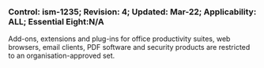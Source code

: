 ### Control: ism-1235; Revision: 4; Updated: Mar-22; Applicability: ALL; Essential Eight:N/A
<p>Add-ons, extensions and plug-ins for office productivity suites, web browsers, email clients, PDF software and security products are restricted to an organisation-approved set.</p>
